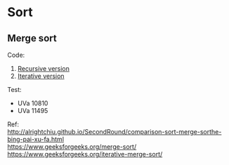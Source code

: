# Sort

## Merge sort

Code:  
1. [Recursive version](merge_sort_1.cpp)  
2. [Iterative version](merge_sort_2.cpp)

Test:  
* UVa 10810
* UVa 11495

Ref:  
<http://alrightchiu.github.io/SecondRound/comparison-sort-merge-sorthe-bing-pai-xu-fa.html>  
<https://www.geeksforgeeks.org/merge-sort/>  
<https://www.geeksforgeeks.org/iterative-merge-sort/>  
